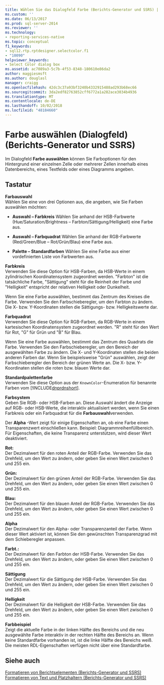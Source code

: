 ```yaml
---
title: Wählen Sie das Dialogfeld Farbe (Berichts-Generator und SSRS) | Microsoft-Dokumentation
ms.custom: ''
ms.date: 06/13/2017
ms.prod: sql-server-2014
ms.reviewer: ''
ms.technology:
- reporting-services-native
ms.topic: conceptual
f1_keywords:
- sql12.rtp.rptdesigner.selectcolor.f1
- "10090"
helpviewer_keywords:
- Select Color dialog box
ms.assetid: ac7089a3-5c7b-4f53-8348-180610e86da2
author: maggiesmsft
ms.author: douglasl
manager: craigg
ms.openlocfilehash: 42dc3c37a93bf3240b4332915488ad293b68ec66
ms.sourcegitcommit: 3da2edf82763852cff6772a1a282ace3034b4936
ms.translationtype: MT
ms.contentlocale: de-DE
ms.lasthandoff: 10/02/2018
ms.locfileid: "48184660"
---
```

# <a name="select-color-dialog-box-report-builder-and-ssrs"></a>Farbe auswählen (Dialogfeld) (Berichts-Generator und SSRS)
  Im Dialogfeld **Farbe auswählen** können Sie Farboptionen für den Hintergrund einer einzelnen Zelle oder mehrerer Zellen innerhalb eines Datenbereichs, eines Textfelds oder eines Diagramms angeben.  
  
## <a name="options"></a>Tastatur  
 **Farbauswahl**  
 Wählen Sie eine von drei Optionen aus, die angeben, wie Sie Farben auswählen möchten:  
  
-   **Auswahl – Farbkreis** Wählen Sie anhand der HSB-Farbwerte (Hue/Saturation/Brightness – Farbton/Sättigung/Helligkeit) eine Farbe aus.  
  
-   **Auswahl – Farbquadrat** Wählen Sie anhand der RGB-Farbwerte (Red/Green/Blue – Rot/Grün/Blau) eine Farbe aus.  
  
-   **Palette – Standardfarben** Wählen Sie eine Farbe aus einer vordefinierten Liste von Farbwerten aus.  
  
 **Farbkreis**  
 Verwenden Sie diese Option für HSB-Farben, da HSB-Werte in einem zylindrischen Koordinatensystem zugeordnet werden. "Farbton" ist die tatsächliche Farbe, "Sättigung" steht für die Reinheit der Farbe und "Helligkeit" entspricht der relativen Helligkeit oder Dunkelheit.  
  
 Wenn Sie eine Farbe auswählen, bestimmt das Zentrum des Kreises die Farbe. Verwenden Sie den Farbschieberegler, um den Farbton zu ändern. Die X- bzw. Y-Koordinaten stellen die Sättigungs- bzw. Helligkeitswerte dar.  
  
 **Farbquadrat**  
 Verwenden Sie diese Option für RGB-Farben, da RGB-Werte in einem kartesischen Koordinatensystem zugeordnet werden. "R" steht für den Wert für Rot, "G" für Grün und "B" für Blau.  
  
 Wenn Sie eine Farbe auswählen, bestimmt das Zentrum des Quadrats die Farbe. Verwenden Sie den Farbschieberegler, um den Bereich der ausgewählten Farbe zu ändern. Die X- und Y-Koordinaten stellen die beiden anderen Farben dar. Wenn Sie beispielsweise "Grün" auswählen, zeigt der Farbschieberegler den Bereich der grünen Werte an. Die X- bzw. Y-Koordinaten stellen die roten bzw. blauen Werte dar.  
  
 **Standardpalettenfarbe**  
 Verwenden Sie diese Option aus der `KnownColor`-Enumeration für benannte Farben vom [!INCLUDE[dnprdnshort](../includes/dnprdnshort-md.md)].  
  
 **Farbsystem**  
 Geben Sie RGB- oder HSB-Farben an. Diese Auswahl ändert die Anzeige auf RGB- oder HSB-Werte, die interaktiv aktualisiert werden, wenn Sie einen Farbkreis oder ein Farbquadrat für die **Farbauswahl**verwenden.  
  
 Der **Alpha** -Wert zeigt für einige Eigenschaften an, ob eine Farbe einen Transparenzwert einschließen kann. Beispiel: Diagrammreihenfüllbereich. Für Eigenschaften, die keine Transparenz unterstützen, wird dieser Wert deaktiviert.  
  
 **Rot:**  
 Der Dezimalwert für den roten Anteil der RGB-Farbe. Verwenden Sie das Drehfeld, um den Wert zu ändern, oder geben Sie einen Wert zwischen 0 und 255 ein.  
  
 **Grün:**  
 Der Dezimalwert für den grünen Anteil der RGB-Farbe. Verwenden Sie das Drehfeld, um den Wert zu ändern, oder geben Sie einen Wert zwischen 0 und 255 ein.  
  
 **Blau:**  
 Der Dezimalwert für den blauen Anteil der RGB-Farbe. Verwenden Sie das Drehfeld, um den Wert zu ändern, oder geben Sie einen Wert zwischen 0 und 255 ein.  
  
 **Alpha**  
 Der Dezimalwert für den Alpha- oder Transparenzanteil der Farbe. Wenn dieser Wert aktiviert ist, können Sie den gewünschten Transparenzgrad mit dem Schieberegler anpassen.  
  
 **Farbt.:**  
 Der Dezimalwert für den Farbton der HSB-Farbe. Verwenden Sie das Drehfeld, um den Wert zu ändern, oder geben Sie einen Wert zwischen 0 und 255 ein.  
  
 **Sättigung**  
 Der Dezimalwert für die Sättigung der HSB-Farbe. Verwenden Sie das Drehfeld, um den Wert zu ändern, oder geben Sie einen Wert zwischen 0 und 255 ein.  
  
 **Helligkeit**  
 Der Dezimalwert für die Helligkeit der HSB-Farbe. Verwenden Sie das Drehfeld, um den Wert zu ändern, oder geben Sie einen Wert zwischen 0 und 255 ein.  
  
 **Farbbeispiel**  
 Zeigt die aktuelle Farbe in der linken Hälfte des Bereichs und die neu ausgewählte Farbe interaktiv in der rechten Hälfte des Bereichs an. Wenn keine Standardfarbe vorhanden ist, ist die linke Hälfte des Bereichs weiß. Die meisten RDL-Eigenschaften verfügen nicht über eine Standardfarbe.  
  
## <a name="see-also"></a>Siehe auch  
 [Formatieren von Berichtselementen (Berichts-Generator und SSRS)](report-design/formatting-report-items-report-builder-and-ssrs.md)   
 [Formatieren von Text und Platzhaltern &#40;Berichts-Generator und SSRS&#41;](report-design/formatting-text-and-placeholders-report-builder-and-ssrs.md)  
  
  
